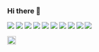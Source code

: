 ### Hi there 👋

<img src="https://img.shields.io/badge/React-000000?style=flat-square&logo=React&logoColor=3DB7CC"/></a>
<img src="https://img.shields.io/badge/Redux-000000?style=flat-square&logo=Redux&logoColor=A566FF"/></a>
<img src="https://img.shields.io/badge/Javascript-000000?style=flat-square&logo=Javascript&logoColor=yellow"/></a>
<img src="https://img.shields.io/badge/Koa-black?style=flat-square&logo=Koa&logoColor=white"/></a>
<img src="https://img.shields.io/badge/Nodejs-black?style=flat-square&logo=Node.js&logoColor=2F9D27"/></a>
<img src="https://img.shields.io/badge/MongoDB-black?style=flat-square&logo=Mongodb&logoColor=2F9D27"/></a>
<img src="https://img.shields.io/badge/CSS3-black?style=flat-square&logo=Css3&logoColor=yellow"/></a>
<img src="https://img.shields.io/badge/Typescript-black?style=flat-square&logo=Typescript&logoColor=blue"/></a>
<img src="https://img.shields.io/badge/Styledcomponents-black?style=flat-square&logo=Styledcomponents&logoColor=FFE08C"/></a>
<img src="https://img.shields.io/badge/AWS-black?style=flat-square&logo=amazon-aws&logoColor=white"/></a><br/>

<img src="https://flagicons.lipis.dev/flags/4x3/br.svg" width='20'>
